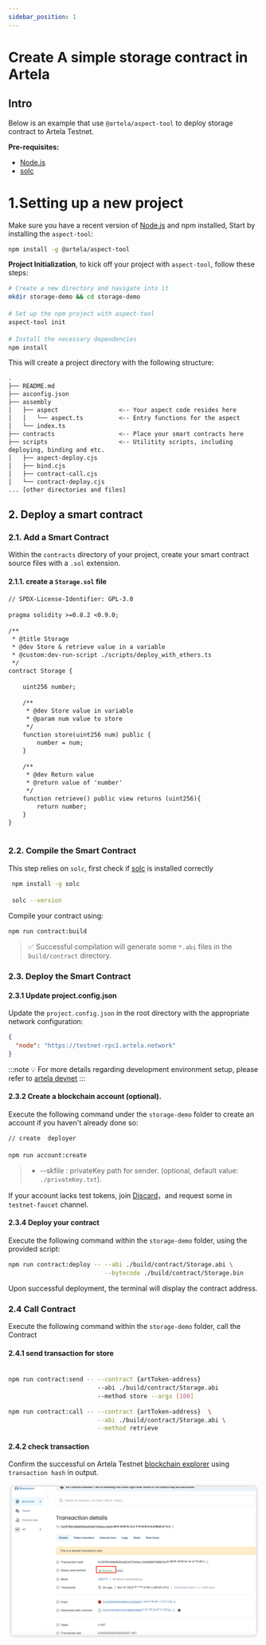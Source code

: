 ```yaml
---
sidebar_position: 1
---
```


# Create A simple storage contract in Artela

## Intro
Below is an example that use `@artela/aspect-tool` to deploy storage contract to Artela Testnet.

**Pre-requisites:**
* [Node.js](https://nodejs.org/)
* [solc](https://docs.soliditylang.org/en/v0.8.20/installing-solidity.html)


# 1.Setting up a new project
Make sure you have a recent version of [Node.js](https://nodejs.org/) and npm installed,
Start by installing the `aspect-tool`:

```bash
npm install -g @artela/aspect-tool
```

**Project Initialization**, to kick off your project with `aspect-tool`, follow these steps:

```bash
# Create a new directory and navigate into it
mkdir storage-demo && cd storage-demo

# Set up the npm project with aspect-tool 
aspect-tool init

# Install the necessary dependencies
npm install
```

This will create a project directory with the following structure:

```
.
├── README.md
├── asconfig.json
├── assembly
│   ├── aspect                 <-- Your aspect code resides here
│   │   └── aspect.ts          <-- Entry functions for the aspect
│   └── index.ts
├── contracts                  <-- Place your smart contracts here
├── scripts                    <-- Utilitity scripts, including deploying, binding and etc.
│   ├── aspect-deploy.cjs
│   ├── bind.cjs
│   ├── contract-call.cjs
│   └── contract-deploy.cjs
... [other directories and files]
```



## 2. Deploy a smart contract

### 2.1. Add a Smart Contract

Within the `contracts` directory of your project, create your smart contract source files with a `.sol` extension.

#### 2.1.1. create a `Storage.sol` file

```solidity
// SPDX-License-Identifier: GPL-3.0

pragma solidity >=0.8.2 <0.9.0;

/**
 * @title Storage
 * @dev Store & retrieve value in a variable
 * @custom:dev-run-script ./scripts/deploy_with_ethers.ts
 */
contract Storage {

    uint256 number;

    /**
     * @dev Store value in variable
     * @param num value to store
     */
    function store(uint256 num) public {
        number = num;
    }

    /**
     * @dev Return value 
     * @return value of 'number'
     */
    function retrieve() public view returns (uint256){
        return number;
    }
}


```


### 2.2. Compile the Smart Contract


This step relies on `solc`, first check if [solc](https://docs.soliditylang.org/en/v0.8.20/installing-solidity.html) is installed correctly

```bash
 npm install -g solc
 
 solc --version
```

Compile your contract using:

```bash
npm run contract:build
```

> ✅ Successful compilation will generate some `*.abi`  files in the `build/contract` directory.


### 2.3. Deploy the Smart Contract

#### 2.3.1 Update project.config.json

Update the `project.config.json` in the root directory with the appropriate network configuration:
```json
{
  "node": "https://testnet-rpc1.artela.network"
}
```
:::note 💡
For more details regarding development environment setup, please refer to [artela devnet](/develop/node/access-testnet)
:::

#### 2.3.2 Create a blockchain account (optional).

Execute the following command under the `storage-demo` folder to create an account if you haven't already done so:

```bash
// create  deployer

npm run account:create

```

> * --skfile : privateKey path for sender. (optional, default value: `./privateKey.txt`).

If your account lacks test tokens, join [Discard](https://discord.com/invite/artela)，and request some in `testnet-faucet` channel.


#### 2.3.4  Deploy your contract

Execute the following command within the `storage-demo` folder, using the provided script:

```bash
npm run contract:deploy -- --abi ./build/contract/Storage.abi \
                           --bytecode ./build/contract/Storage.bin                       
```



Upon successful deployment, the terminal will display the contract address.

### 2.4 Call Contract
Execute the following command within the `storage-demo` folder, call the Contract

#### 2.4.1 send transaction for store

```bash

npm run contract:send -- --contract {artToken-address} 
                         --abi ./build/contract/Storage.abi 
                         --method store --args [100] 
```


```bash
npm run contract:call -- --contract {artToken-address}  \
                         --abi ./build/contract/Storage.abi \
                         --method retrieve 

```

#### 2.4.2 check transaction

Confirm the successful on Artela Testnet [blockchain explorer](https://testnet-scan.artela.network/) using `transaction hash` in output.

![img.png](img.png)